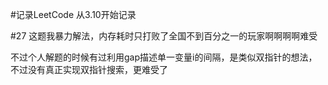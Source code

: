 #记录LeetCode
从3.10开始记录

#27
这题我暴力解法，内存耗时只打败了全国不到百分之一的玩家啊啊啊啊难受

不过个人解题的时候有过利用gap描述单一变量i的间隔，是类似双指针的想法，不过没有真正实现双指针搜索，更难受了
